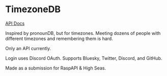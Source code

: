 # TimezoneDB

[API Docs](api.md)

Inspired by pronounDB, but for timezones. Meeting dozens of people with different timezones and remembering them is hard.

Only an API currently.

Login uses Discord OAuth. Supports Bluesky, Twitter, Discord, and GitHub.

Made as a submission for RaspAPI & High Seas.
